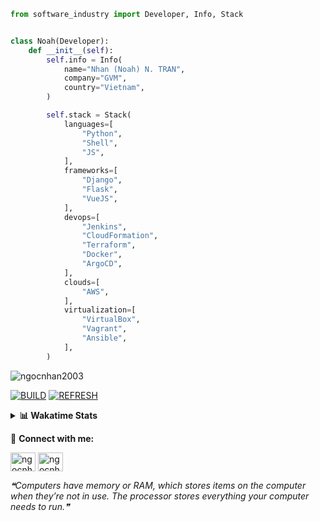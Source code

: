 ```python
from software_industry import Developer, Info, Stack


class Noah(Developer):
    def __init__(self):
        self.info = Info(
            name="Nhan (Noah) N. TRAN",
            company="GVM",
            country="Vietnam",
        )

        self.stack = Stack(
            languages=[
                "Python",
                "Shell",
                "JS",
            ],
            frameworks=[
                "Django",
                "Flask",
                "VueJS",
            ],
            devops=[
                "Jenkins",
                "CloudFormation",
                "Terraform",
                "Docker",
                "ArgoCD",
            ],
            clouds=[
                "AWS",
            ],
            virtualization=[
                "VirtualBox",
                "Vagrant",
                "Ansible",
            ],
        )
```
<img src="https://komarev.com/ghpvc/?username=ngocnhan2003&label=Profile%20views&color=0e75b6&style=flat" alt="ngocnhan2003" /> 

[![BUILD](https://github.com/ngocnhan2003/ngocnhan2003/actions/workflows/001_build.yml/badge.svg)](https://github.com/ngocnhan2003/ngocnhan2003/actions/workflows/001_build.yml)
[![REFRESH](https://github.com/ngocnhan2003/ngocnhan2003/actions/workflows/002_refresh.yml/badge.svg)](https://github.com/ngocnhan2003/ngocnhan2003/actions/workflows/002_refresh.yml)

<details> 
  <summary><b>📊 Wakatime Stats</b></summary>
  <br>
  
<!--START_SECTION:waka-->
![Code Time](http://img.shields.io/badge/Code%20Time-664%20hrs%201%20min-blue)

**I'm a Night 🦉** 

```text
🌞 Morning    54 commits     ████░░░░░░░░░░░░░░░░░░░░░   16.02% 
🌆 Daytime    46 commits     ███░░░░░░░░░░░░░░░░░░░░░░   13.65% 
🌃 Evening    163 commits    ████████████░░░░░░░░░░░░░   48.37% 
🌙 Night      74 commits     █████░░░░░░░░░░░░░░░░░░░░   21.96%

```
📅 **I'm Most Productive on Sunday** 

```text
Monday       70 commits     █████░░░░░░░░░░░░░░░░░░░░   20.77% 
Tuesday      28 commits     ██░░░░░░░░░░░░░░░░░░░░░░░   8.31% 
Wednesday    24 commits     █░░░░░░░░░░░░░░░░░░░░░░░░   7.12% 
Thursday     5 commits      ░░░░░░░░░░░░░░░░░░░░░░░░░   1.48% 
Friday       4 commits      ░░░░░░░░░░░░░░░░░░░░░░░░░   1.19% 
Saturday     96 commits     ███████░░░░░░░░░░░░░░░░░░   28.49% 
Sunday       110 commits    ████████░░░░░░░░░░░░░░░░░   32.64%

```


📊 **This Week I Spent My Time On** 

```text
⌚︎ Time Zone: Asia/Ho_Chi_Minh

💬 Programming Languages: 
SQL                      33 mins             ████████████████████████░   98.64% 
JSON                     0 secs              ░░░░░░░░░░░░░░░░░░░░░░░░░   1.36%

🔥 Editors: 
VS Code                  34 mins             █████████████████████████   100.0%

💻 Operating System: 
Mac                      34 mins             █████████████████████████   100.0%

```

**I Mostly Code in Python** 

```text
Python                   14 repos            ███████████░░░░░░░░░░░░░░   43.75% 
JavaScript               6 repos             ████░░░░░░░░░░░░░░░░░░░░░   18.75% 
TypeScript               2 repos             █░░░░░░░░░░░░░░░░░░░░░░░░   6.25% 
Kotlin                   2 repos             █░░░░░░░░░░░░░░░░░░░░░░░░   6.25% 
Vue                      2 repos             █░░░░░░░░░░░░░░░░░░░░░░░░   6.25%

```



 Last Updated on 08/01/2023 05:48:10 UTC+7
<!--END_SECTION:waka-->
</details>

🔗 **Connect with me:**

<a href="https://linkedin.com/in/ngocnhan2003" target="blank"><img align="center" src="https://raw.githubusercontent.com/rahuldkjain/github-profile-readme-generator/master/src/images/icons/Social/linked-in-alt.svg" alt="ngocnhan2003" height="30" width="40" /></a>
<a href="https://instagram.com/ngocnhan2003" target="blank"><img align="center" src="https://raw.githubusercontent.com/rahuldkjain/github-profile-readme-generator/master/src/images/icons/Social/instagram.svg" alt="ngocnhan2003" height="30" width="40" /></a>


<!--STARTS_HERE_QUOTE_README-->
<i>❝Computers have memory or RAM, which stores items on the computer when they’re not in use. The processor stores everything your computer needs to run.❞</i>
<!--ENDS_HERE_QUOTE_README-->
